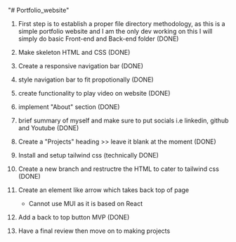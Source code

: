 "# Portfolio_website" 

1. First step is to establish a proper file directory methodology, as this is a simple portfolio website and I am the only dev working on this I will simply do basic Front-end and Back-end folder (DONE)

2. Make skeleton HTML and CSS (DONE)

3. Create a responsive navigation bar (DONE)

4. style navigation bar to fit propotionally (DONE) 

5. create functionality to play video on website (DONE)

6. implement "About" section (DONE)

7. brief summary of myself and make sure to put socials i.e linkedin, github and Youtube (DONE)

8. Create a "Projects" heading >> leave it blank at the moment (DONE)

9. Install and setup tailwind css (technically DONE)

10. Create a new branch and restructre the HTML to cater to tailwind css (DONE)

11. Create an element like arrow which takes back top of page
    - Cannot use MUI as it is based on React 

12. Add a back to top button MVP (DONE)

13. Have a final review then move on to making projects

